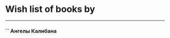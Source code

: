 # Wish list of books by [](https://plus.google.com/u/0/111615427149312226167/)
---

### `` Ангелы Калибана

